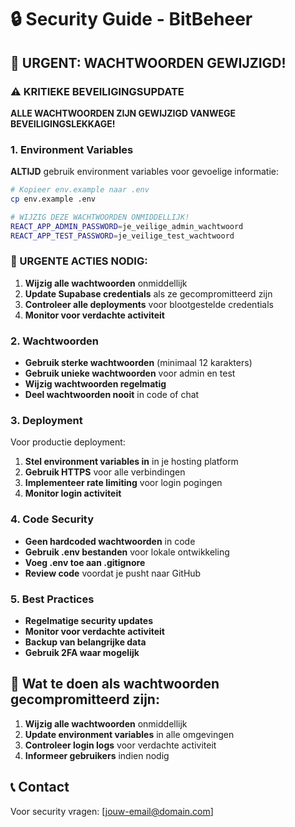 # 🔒 Security Guide - BitBeheer

## 🚨 URGENT: WACHTWOORDEN GEWIJZIGD!

### ⚠️ KRITIEKE BEVEILIGINGSUPDATE
**ALLE WACHTWOORDEN ZIJN GEWIJZIGD VANWEGE BEVEILIGINGSLEKKAGE!**

### 1. Environment Variables
**ALTIJD** gebruik environment variables voor gevoelige informatie:

```bash
# Kopieer env.example naar .env
cp env.example .env

# WIJZIG DEZE WACHTWOORDEN ONMIDDELLIJK!
REACT_APP_ADMIN_PASSWORD=je_veilige_admin_wachtwoord
REACT_APP_TEST_PASSWORD=je_veilige_test_wachtwoord
```

### 🚨 URGENTE ACTIES NODIG:
1. **Wijzig alle wachtwoorden** onmiddellijk
2. **Update Supabase credentials** als ze gecompromitteerd zijn
3. **Controleer alle deployments** voor blootgestelde credentials
4. **Monitor voor verdachte activiteit**

### 2. Wachtwoorden
- **Gebruik sterke wachtwoorden** (minimaal 12 karakters)
- **Gebruik unieke wachtwoorden** voor admin en test
- **Wijzig wachtwoorden regelmatig**
- **Deel wachtwoorden nooit** in code of chat

### 3. Deployment
Voor productie deployment:

1. **Stel environment variables in** in je hosting platform
2. **Gebruik HTTPS** voor alle verbindingen
3. **Implementeer rate limiting** voor login pogingen
4. **Monitor login activiteit**

### 4. Code Security
- **Geen hardcoded wachtwoorden** in code
- **Gebruik .env bestanden** voor lokale ontwikkeling
- **Voeg .env toe aan .gitignore**
- **Review code** voordat je pusht naar GitHub

### 5. Best Practices
- **Regelmatige security updates**
- **Monitor voor verdachte activiteit**
- **Backup van belangrijke data**
- **Gebruik 2FA waar mogelijk**

## 🚨 Wat te doen als wachtwoorden gecompromitteerd zijn:

1. **Wijzig alle wachtwoorden** onmiddellijk
2. **Update environment variables** in alle omgevingen
3. **Controleer login logs** voor verdachte activiteit
4. **Informeer gebruikers** indien nodig

## 📞 Contact
Voor security vragen: [jouw-email@domain.com]
